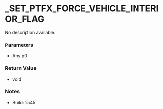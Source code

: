 # _SET_PTFX_FORCE_VEHICLE_INTERIOR_FLAG

No description available.

### Parameters
* Any p0

### Return Value
* void

### Notes
* Build: 2545

